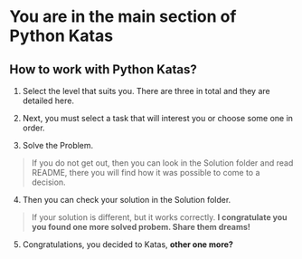 # You are in the main section of Python Katas

## How to work with Python Katas?

1. Select the level that suits you. There are three in total and they are detailed here.

2. Next, you must select a task that will interest you or choose some one in order.

3. Solve the Problem.

 > If you do not get out, then you can look in the Solution folder and read README, there you will find how it was possible to come to a decision.

4. Then you can check your solution in the Solution folder.

> If your solution is different, but it works correctly. __I congratulate you you found one more solved probem. Share them dreams!__

5. Congratulations, you decided to Katas, __other one more?__
